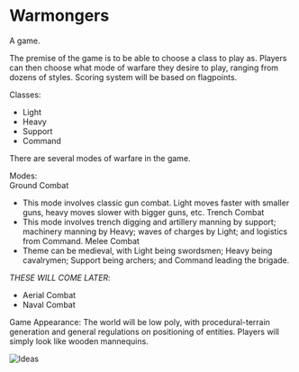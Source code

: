 # Warmongers
A game.

The premise of the game is to be able to choose a class to play as. Players can then choose what mode of warfare they desire to play, ranging from dozens of styles. Scoring system will be based on flagpoints.

Classes:
- Light
- Heavy
- Support
- Command

There are several modes of warfare in the game.

Modes: <br />
Ground Combat <br />
- This mode involves classic gun combat. Light moves faster with smaller guns, heavy moves slower with bigger guns, etc.
Trench Combat <br />
- This mode involves trench digging and artillery manning by support; machinery manning by Heavy; waves of charges by Light; and logistics from Command.
Melee Combat <br />
- Theme can be medieval, with Light being swordsmen; Heavy being cavalrymen; Support being archers; and Command leading the brigade.

*THESE WILL COME LATER*:  <br />
- Aerial Combat <br />
- Naval Combat <br />

Game Appearance:
The world will be low poly, with procedural-terrain generation and general regulations on positioning of entities. Players will simply look like wooden mannequins.

![Ideas](https://github.com/Camyo4650/Warmongers/blob/master/images/IMG_7390.jpg)
